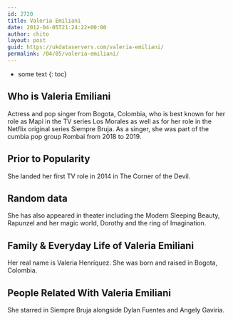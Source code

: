 ```yaml
---
id: 2720
title: Valeria Emiliani
date: 2012-04-05T21:24:22+00:00
author: chito
layout: post
guid: https://ukdataservers.com/valeria-emiliani/
permalink: /04/05/valeria-emiliani/
---
```


* some text
{: toc}
          
          
## Who is  Valeria Emiliani
                  
                  
                  
Actress and pop singer from Bogota, Colombia, who is best known for her role as Mapi in the TV series Los Morales as well as for her role in the Netflix original series Siempre Bruja. As a singer, she was part of the cumbia pop group Rombai from 2018 to 2019. 
                  
                
                
                
## Prior to Popularity 
                  
                  
                  
She landed her first TV role in 2014 in The Corner of the Devil.
                  
                
                
                
## Random data 
                  
                  
                  
She has also appeared in theater including the Modern Sleeping Beauty, Rapunzel and her magic world, Dorothy and the ring of Imagination. 
                  
                
                
                
## Family & Everyday Life of Valeria Emiliani
                  
                  
                  
Her real name is Valeria Henríquez. She was born and raised in Bogota, Colombia.
                  
                
                
                
## People Related With  Valeria Emiliani
                  
                  
                  
She starred in Siempre Bruja alongside Dylan Fuentes and Angely Gaviria. 
                  
                
              
            
          
          
          
    
    
  
